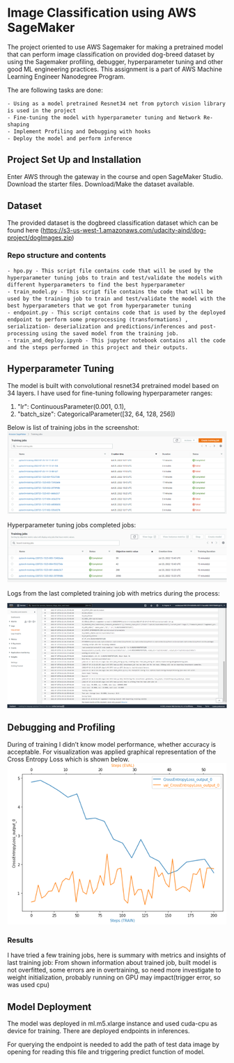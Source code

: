 # Image Classification using AWS SageMaker

The project oriented  to use AWS Sagemaker for making a pretrained model that can perform image classification on provided dog-breed dataset by using the Sagemaker profiling, debugger, hyperparameter tuning and other good ML engineering practices.
This assignment is a part of AWS Machine Learning Engineer Nanodegree Program.

The are following tasks are done:

    - Using as a model pretrained Resnet34 net from pytorch vision library is used in the project
    - Fine-tuning the model with hyperparameter tuning and Network Re-shaping
    - Implement Profiling and Debugging with hooks
    - Deploy the model and perform inference

## Project Set Up and Installation
Enter AWS through the gateway in the course and open SageMaker Studio. 
Download the starter files.
Download/Make the dataset available. 

## Dataset
The provided dataset is the dogbreed classification dataset which can be found here (https://s3-us-west-1.amazonaws.com/udacity-aind/dog-project/dogImages.zip)

### Repo structure and contents
    - hpo.py - This script file contains code that will be used by the hyperparameter tuning jobs to train and test/validate the models with different hyperparameters to find the best hyperparameter
    - train_model.py - This script file contains the code that will be used by the training job to train and test/validate the model with the best hyperparameters that we got from hyperparameter tuning
    - endpoint.py - This script contains code that is used by the deployed endpoint to perform some preprocessing (transformations) , serialization- deserialization and predictions/inferences and post-processing using the saved model from the training job.
    - train_and_deploy.ipynb - This jupyter notebook contains all the code and the steps performed in this project and their outputs.

## Hyperparameter Tuning

The model is built with convolutional resnet34 pretrained model based on 34 layers. 
I have used for fine-tuning following hyperparameter ranges: 
1. "lr": ContinuousParameter(0.001, 0.1),
2. "batch_size": CategoricalParameter([32, 64, 128, 256])

Below is list of training jobs in the screenshot:
![Alt text](training_jobs.png?raw=true "training_jobs.png")
 
Hyperparameter tuning jobs completed jobs:
![Alt text](hpo_jobs.png?raw=true "hpo_jobs.png")
 
Logs from the last completed training job with metrics during the process:

 ![Alt text](logs.png?raw=true "logs.png")


## Debugging and Profiling

During of training I didn’t know model performance, whether accuracy is acceptable. For visualization was applied graphical representation of the Cross Entropy Loss which is shown below.
![Alt text](curves.png?raw=true "curves.png")
 

### Results
I have tried a few training jobs, here is summary with metrics and insights of last training job: 
From shown information about trained job, built model is not overfitted, some errors are in overtraining, so need more investigate to weight initialization, probably running on GPU may impact(trigger error, so was used cpu)
## Model Deployment

The model was deployed in ml.m5.xlarge instance and used cuda-cpu as device for training.
There are deployed endpoints in inferences.
 
For querying the endpoint is needed to add the path of test data image by opening for reading this file and triggering predict function of model.


